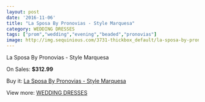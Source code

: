```yaml
---
layout: post
date: '2016-11-06'
title: "La Sposa By Pronovias - Style Marquesa"
category: WEDDING DRESSES
tags: ["prom","wedding","evening","beaded","pronovias"]
image: http://img.sequinious.com/3731-thickbox_default/la-sposa-by-pronovias-style-marquesa.jpg
---
```

La Sposa By Pronovias - Style Marquesa

On Sales: **$312.99**
<a href="https://www.sequinious.com/wedding-dresses/1523-la-sposa-by-pronovias-style-marquesa.html"><amp-img layout="responsive" width="600" height="600" src="//img.sequinious.com/3731-thickbox_default/la-sposa-by-pronovias-style-marquesa.jpg" alt="La Sposa By Pronovias - Style Marquesa 0" /></a>
<a href="https://www.sequinious.com/wedding-dresses/1523-la-sposa-by-pronovias-style-marquesa.html"><amp-img layout="responsive" width="600" height="600" src="//img.sequinious.com/3732-thickbox_default/la-sposa-by-pronovias-style-marquesa.jpg" alt="La Sposa By Pronovias - Style Marquesa 1" /></a>
<a href="https://www.sequinious.com/wedding-dresses/1523-la-sposa-by-pronovias-style-marquesa.html"><amp-img layout="responsive" width="600" height="600" src="//img.sequinious.com/3733-thickbox_default/la-sposa-by-pronovias-style-marquesa.jpg" alt="La Sposa By Pronovias - Style Marquesa 2" /></a>

Buy it: [La Sposa By Pronovias - Style Marquesa](https://www.sequinious.com/wedding-dresses/1523-la-sposa-by-pronovias-style-marquesa.html "La Sposa By Pronovias - Style Marquesa")

View more: [WEDDING DRESSES](https://www.sequinious.com/2-wedding-dresses "WEDDING DRESSES")